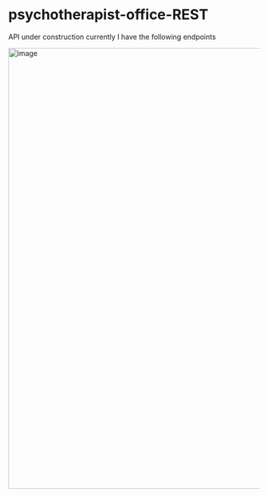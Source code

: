 # psychotherapist-office-REST

API under construction currently I have the following endpoints

<img width="998" height="884" alt="image" src="https://github.com/user-attachments/assets/adaefab0-97fb-4c87-aa13-3f9652fd06f7" />
